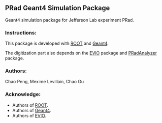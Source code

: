 ## PRad Geant4 Simulation Package

Geant4 simulation package for Jefferson Lab experiment PRad.

### Instructions:
This package is developed with [ROOT](https://root.cern.ch/) and [Geant4](http://geant4.cern.ch/).

The digitization part also depends on the [EVIO](https://coda.jlab.org/drupal/content/event-io-evio) package and [PRadAnalyzer](https://github.com/JeffersonLab/PRadAnalyzer) package.

### Authors:
Chao Peng, Mexime Levillain, Chao Gu

### Acknowledge:
* Authors of [ROOT](https://root.cern.ch/).
* Authors of [Geant4](http://geant4.cern.ch/).
* Authors of [EVIO](https://coda.jlab.org/drupal/content/event-io-evio).

